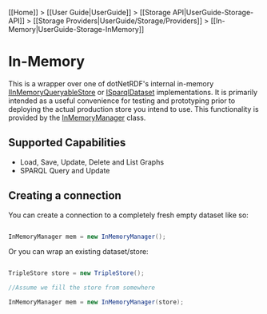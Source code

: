 [[Home]] > [[User Guide|UserGuide]] > [[Storage API|UserGuide-Storage-API]] > [[Storage Providers|UserGuide/Storage/Providers]] > [[In-Memory|UserGuide-Storage-InMemory]]

# In-Memory 

This is a wrapper over one of dotNetRDF's internal in-memory [IInMemoryQueryableStore](http://www.dotnetrdf.org/api/index.asp?Topic=VDS.RDF.IInMemoryQueryableStore) or [ISparqlDataset](http://www.dotnetrdf.org/api/index.asp?Topic=VDS.RDF.Query.Datasets.ISparqlDataset) implementations.  It is primarily intended as a useful convenience for testing and prototyping prior to deploying the actual production store you intend to use.  This functionality is provided by the [InMemoryManager](http://www.dotnetrdf.org/api/index.asp?Topic=VDS.RDF.Storage.InMemoryManager) class.

## Supported Capabilities 

* Load, Save, Update, Delete and List Graphs
* SPARQL Query and Update

## Creating a connection 

You can create a connection to a completely fresh empty dataset like so:

```csharp

InMemoryManager mem = new InMemoryManager();
```

Or you can wrap an existing dataset/store:

```csharp

TripleStore store = new TripleStore();

//Assume we fill the store from somewhere

InMemoryManager mem = new InMemoryManager(store);
```